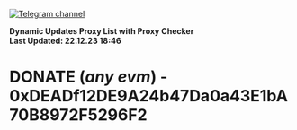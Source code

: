 [![Telegram channel](https://img.shields.io/endpoint?url=https://runkit.io/damiankrawczyk/telegram-badge/branches/master?url=https://t.me/n4z4v0d)](https://t.me/n4z4v0d) 

**Dynamic Updates Proxy List with Proxy Checker**  
**Last Updated: 22.12.23 18:46**

# DONATE (_any evm_) - 0xDEADf12DE9A24b47Da0a43E1bA70B8972F5296F2
